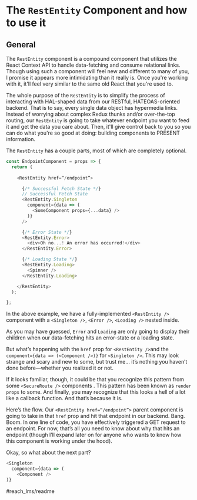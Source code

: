 # The `RestEntity` Component and how to use it

## General

The `RestEntity` component is a compound component that utilizes the React Context API to handle data-fetching and consume relational links. Though using such a component will feel new and different to many of you, I promise it appears more intimidating than it really is. Once you're working with it,
it'll feel very similar to the same old React that you're used to.

The whole purpose of the `RestEntity` is to simplify the process of interacting with HAL-shaped data from our RESTful, HATEOAS-oriented backend. That is to say, every single data object has hypermedia links. Instead of worrying about complex Redux thunks and/or over-the-top routing, our `RestEntity` is going to take whatever endpoint you want to feed it and get the data you care about. Then, it'll give control back to you so you can do what you're so good at doing: building components to PRESENT information.

The `RestEntity` has a couple parts, most of which are completely optional.

```javascript
const EndpointComponent = props => {
  return (
    
    <RestEntity href=“/endpoint”>

      {/* Successful Fetch State */}  
      // Successful Fetch State
      <RestEntity.Singleton 
        component={data => (
          <SomeComponent props={...data} />
        )}
      />

      {/* Error State */}  
      <RestEntity.Error>
        <div>Oh no...! An error has occurred!</div>
      </RestEntity.Error>

      {/* Loading State */}  
      <RestEntity.Loading>
        <Spinner />
      </RestEntity.Loading>

    </RestEntity>
  );

};

```

In the above example, we have a fully-implemented `<RestEntity />` component with a `<Singleton />`, `<Error />`, `<Loading />` nested inside. 

As you may have guessed, `Error` and `Loading` are only going to display their children when our data-fetching hits an error-state or a loading state.

But what’s happening with the `href` prop for `<RestEntity />`and the `component={data => (<Component />)}` for `<Singleton />`. This may look strange and scary and new to some, but trust me... it’s nothing you haven’t done before—whether you realized it or not. 

If it looks familiar, though, it could be that you recognize this pattern from some `<SecureRoute />`  components . This pattern has been known as `render props` to some. And finally, you may recognize that this looks a hell of a lot like a callback function. And that’s because it is. 

Here’s the flow. Our `<RestEntity href=“/endpoint”>` parent component is going to take in that `href` prop and hit that endpoint in our backend. Bang. Boom. In one line of code, you have effectively triggered a GET request to an endpoint. For now, that’s all you need to know about why that hits an endpoint (though I’ll expand later on for anyone who wants to know how this component is working under the hood). 

Okay, so what about the next part? 
 
```javascript
<Singleton 
  component={data => (
    <Component />
)}
```





#reach_lms/readme